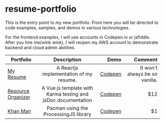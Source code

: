 # resume-portfolio
This is the entry point to my new portfolio.  From here you will be directed to code examples, samples, and demos in various technologies. 

For the frontend examples, I will use accounts in Codepen.io or jsfiddle.  After you hire me(wink wink), I will reopen my AWS account to demonstrate backend and cloud admin abilities.



| Portfolio          | Description    | Demo       | Comment  |
| ------------- |:--------------:|------:| ----------:|
| [My Resume](https://github.com/jaxonetic-github/react-resume) | A Reactjs implementation of my resume.  | [Codepen](https://codepen.io/jaxonetic/pen/KZrdYK) | It won't always be so vanilla. |
| [Resource Organizer](https://github.com/jaxonetic-github/resource-organizer-vue) | A Vue js template with Karma testing and jsDoc documentation   | [Codepen](https://codepen.io/jaxonetic/pen/ZvVYKp) |   $12 |
| [Khan Man](https://codepen.io/jaxonetic/pen/vpvvbQ) | Pacman using the ProcessingJS library   | [Codepen](https://codepen.io/jaxonetic/pen/vpvvbQ) |    $1 |
